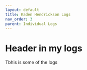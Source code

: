 ```yaml
---
layout: default
title: Kaden Hendrickson Logs
nav_order: 3
parent: Individual Logs
---
```

# Header in my logs
Tbhis is some of the logs